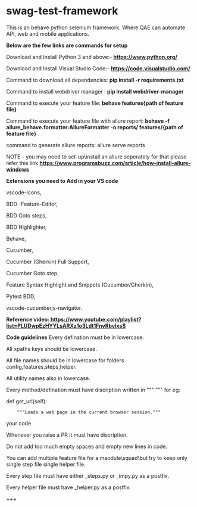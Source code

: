 # swag-test-framework
This is an behave python selenium framework. Where QAE can automate API, web and mobile applications.

**Below are the few links are commands for setup**

Download and Install Python 3 and above:-  **https://www.python.org/**

Download and Install Visual Studio Code:-  **https://code.visualstudio.com/**

Command to download all dependencies: **pip install -r requirements.txt**

Command to install webdriver manager : **pip install webdriver-manager**

Command to execute your feature file:  **behave features\{path of feature file}**

Command to execute your feature file with allure report: **behave -f allure_behave.formatter:AllureFormatter -o reports/ features/\{path of feature file}**

command to generate allure reports: allure serve reports

NOTE - you may need to set-up\install an allure seperately for that please refer this link **https://www.programsbuzz.com/article/how-install-allure-windows**

**Extensions you need to Add in your VS code**

vscode-icons,

BDD -Feature-Editor,

BDD Goto steps,

BDD Highlighter,

Behave,

Cucumber,

Cucumber (Gherkin) Full Support,

Cucumber Goto step,

Feature Syntax Highlight and Snippets (Cucumber/Gherkin),

Pytest BDD,

vscode-cucumberjs-navigator.

**Reference video: https://www.youtube.com/playlist?list=PLUDwpEzHYYLsARXz1o3Ldt1FnvRbvlxsS**



**Code guidelines**
Every defination must be in lowercase.

All xpaths keys should be lowercase.

All file names should be in lowercase for folders config,features,steps,helper.

All utility names also in lowercase.

Every method/defination must have discription written in """ """
for eg:

def get_url(self):

        """Loads a web page in the current browser session."""

your code

Whenever you raise a PR it must have discription.

Do not add too much empty spaces and empty new lines in code.

You can add multiple feature file for a maodule\squad\but try to keep only single step file single helper file.

Every step file must have either _steps.py or _impy.py as a postfix.

Every helper file must have _helper.py as a postfix.

+++
